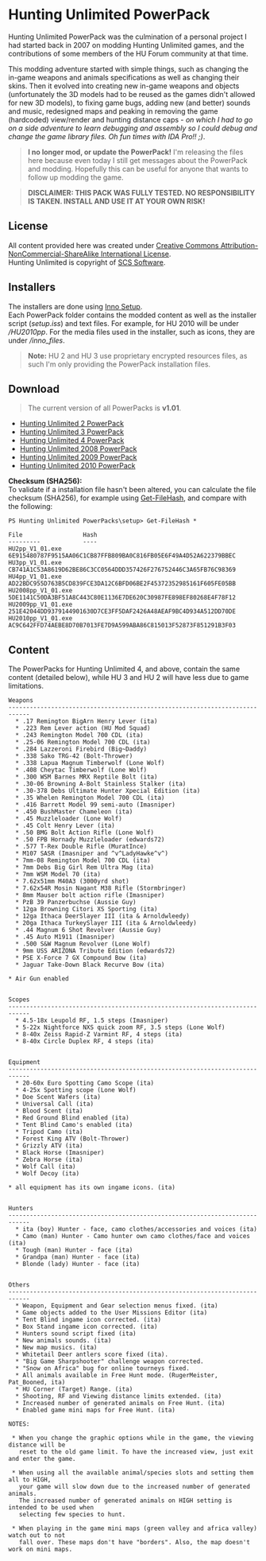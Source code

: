 # Hunting Unlimited PowerPack

Hunting Unlimited PowerPack was the culmination of a personal project I had started back in 2007 on modding Hunting Unlimited games, and the contributions of some members of the HU Forum community at that time. 

This modding adventure started with simple things, such as changing the in-game weapons and animals specifications as well as changing their skins. 
Then it evolved into creating new in-game weapons and objects (unfortunately the 3D models had to be reused as the games didn't allowed for new 3D models), to fixing game bugs, adding new (and better) sounds and music, redesigned maps and peaking in removing the game (hardcoded) view/render and hunting distance caps - *on which I had to go on a side adventure to learn debugging and assembly so I could debug and change the game library files. Oh fun times with IDA Pro!! ;)*.

> **I no longer mod, or update the PowerPack!** I'm releasing the files here because even today I still get messages about the PowerPack and modding. Hopefully this can be useful for anyone that wants to follow up modding the game. 

> **DISCLAIMER:
THIS PACK WAS FULLY TESTED. NO RESPONSIBILITY IS TAKEN. INSTALL AND USE IT AT YOUR OWN RISK!**

## License
All content provided here was created under [Creative Commons Attribution-NonCommercial-ShareAlike International License](http://creativecommons.org/licenses/by-nc-sa/4.0/).  
Hunting Unlimited is copyright of [SCS Software](https://www.scssoft.com).

## Installers
The installers are done using [Inno Setup](https://jrsoftware.org/isinfo.php).  
Each PowerPack folder contains the modded content as well as the installer script (*setup.iss*) and text files. For example, for HU 2010 will be under */HU2010pp*.
For the media files used in the installer, such as icons, they are under */inno_files*.

> **Note:** HU 2 and HU 3 use proprietary encrypted resources files, as such I'm only providing the PowerPack installation files.

## Download
> The current version of all PowerPacks is **v1.01**.

- [Hunting Unlimited 2 PowerPack](https://github.com/italou/hupowerpack/releases/download/HU2/HU2pp_V1_01.exe)
- [Hunting Unlimited 3 PowerPack](https://github.com/italou/hupowerpack/releases/download/HU3/HU3pp_V1_01.exe)
- [Hunting Unlimited 4 PowerPack](https://github.com/italou/hupowerpack/releases/download/HU4/HU4pp_V1_01.exe)
- [Hunting Unlimited 2008 PowerPack](https://github.com/italou/hupowerpack/releases/download/HU2008/HU2008pp_V1_01.exe)
- [Hunting Unlimited 2009 PowerPack](https://github.com/italou/hupowerpack/releases/download/HU2009/HU2009pp_V1_01.exe)
- [Hunting Unlimited 2010 PowerPack](https://github.com/italou/hupowerpack/releases/download/HU2010/HU2010pp_V1_01.exe)
  
  
**Checksum (SHA256):**  
To validate if a installation file hasn't been altered, you can calculate the file checksum (SHA256), for example using [Get-FileHash](https://learn.microsoft.com/en-us/powershell/module/microsoft.powershell.utility/get-filehash?view=powershell-7.3), and compare with the following:
```
PS Hunting Unlimited PowerPacks\setup> Get-FileHash *

File                 Hash
---------            ----
HU2pp_V1_01.exe      6E915480787F9515AA06C1CB87FFB809BA0C816FB05E6F49A4D52A622379BBEC
HU3pp_V1_01.exe      CB741A1C53A8619D62BE86C3CC0564DDD357426F276752446C3A65FB76C98369
HU4pp_V1_01.exe      AD22BDC955D763B5CD839FCE3DA12C6BFD06BE2F45372352985161F605FE05BB
HU2008pp_V1_01.exe   5DE1141C50DA3BF51A8C443C80E1136E7DE620C30987FE898EF80268E4F78F12
HU2009pp_V1_01.exe   251E42044DD9379144901630D7CE3FF5DAF2426A48AEAF9BC4D934A512DD70DE
HU2010pp_V1_01.exe   AC9C642FFD74AEBE8D70B7013FE7D9A599ABA86C815013F52873F851291B3F03
```

## Content
The PowerPacks for Hunting Unlimited 4, and above, contain the same content (detailed below), while HU 3 and HU 2 will have less due to game limitations. 
```
Weapons
----------------------------------------------------------------------------
  * .17 Remington BigArn Henry Lever (ita)
  * .223 Rem Lever action (HU Mod Squad)
  * .243 Remington Model 700 CDL (ita)
  * .25-06 Remington Model 700 CDL (ita)
  * .284 Lazzeroni Firebird (Big~Daddy)
  * .338 Sako TRG-42 (Bolt-Thrower)
  * .338 Lapua Magnum Timberwolf (Lone Wolf)
  * .408 Cheytac Timberwolf (Lone Wolf)
  * .300 WSM Barnes MRX Reptile Bolt (ita)
  * .30-06 Browning A-Bolt Stainless Stalker (ita)
  * .30-378 Debs Ultimate Hunter Xpecial Edition (ita)
  * .35 Whelen Remington Model 700 CDL (ita)
  * .416 Barrett Model 99 semi-auto (Imasniper)
  * .450 BushMaster Chameleon (ita)
  * .45 Muzzleloader (Lone Wolf)
  * .45 Colt Henry Lever (ita)
  * .50 BMG Bolt Action Rifle (Lone Wolf)
  * .50 FPB Hornady Muzzleloader (edwards72)
  * .577 T-Rex Double Rifle (MuratInce)
  * M107 SASR (Imasniper and ^v^LadyHawke^v^)
  * 7mm-08 Remington Model 700 CDL (ita)
  * 7mm Debs Big Girl Rem Ultra Mag (ita)
  * 7mm WSM Model 70 (ita)
  * 7.62x51mm M40A3 (3000yrd shot)
  * 7.62x54R Mosin Nagant M38 Rifle (Stormbringer)
  * 8mm Mauser bolt action rifle (Imasniper)
  * PzB 39 Panzerbuchse (Aussie Guy)
  * 12ga Browning Citori XS Sporting (ita)
  * 12ga Ithaca DeerSlayer III (ita & Arnoldwleedy)
  * 20ga Ithaca TurkeySlayer III (ita & Arnoldwleedy)
  * .44 Magnum 6 Shot Revolver (Aussie Guy)
  * .45 Auto M1911 (Imasniper)
  * .500 S&W Magnum Revolver (Lone Wolf)
  * 9mm USS ARIZONA Tribute Edition (edwards72)
  * PSE X-Force 7 GX Compound Bow (ita)
  * Jaguar Take-Down Black Recurve Bow (ita)

* Air Gun enabled


Scopes
----------------------------------------------------------------------------
  * 4.5-18x Leupold RF, 1.5 steps (Imasniper)
  * 5-22x Nightforce NXS quick zoom RF, 3.5 steps (Lone Wolf)
  * 8-40x Zeiss Rapid-Z Varmint RF, 4 steps (ita)
  * 8-40x Circle Duplex RF, 4 steps (ita)


Equipment
----------------------------------------------------------------------------
  * 20-60x Euro Spotting Camo Scope (ita)
  * 4-25x Spotting scope (Lone Wolf)
  * Doe Scent Wafers (ita)
  * Universal Call (ita)
  * Blood Scent (ita)
  * Red Ground Blind enabled (ita)
  * Tent Blind Camo's enabled (ita)
  * Tripod Camo (ita)
  * Forest King ATV (Bolt-Thrower)
  * Grizzly ATV (ita)
  * Black Horse (Imasniper)
  * Zebra Horse (ita)
  * Wolf Call (ita)
  * Wolf Decoy (ita)

* all equipment has its own ingame icons. (ita)


Hunters
----------------------------------------------------------------------------
  * ita (boy) Hunter - face, camo clothes/accessories and voices (ita)
  * Camo (man) Hunter - Camo hunter own camo clothes/face and voices (ita)
  * Tough (man) Hunter - face (ita)
  * Grandpa (man) Hunter - face (ita)
  * Blonde (lady) Hunter - face (ita)


Others
----------------------------------------------------------------------------
  * Weapon, Equipment and Gear selection menus fixed. (ita)
  * Game objects added to the User Missions Editor (ita)
  * Tent Blind ingame icon corrected. (ita)
  * Box Stand ingame icon corrected. (ita)
  * Hunters sound script fixed (ita)
  * New animals sounds. (ita)
  * New map musics. (ita)
  * Whitetail Deer antlers score fixed (ita).
  * "Big Game Sharpshooter" challenge weapon corrected.
  * "Snow on Africa" bug for online tourneys fixed.
  * All animals available in Free Hunt mode. (RugerMeister, Pat_Booned, ita)
  * HU Corner (Target) Range. (ita)
  * Shooting, RF and Viewing distance limits extended. (ita)
  * Increased number of generated animals on Free Hunt. (ita)
  * Enabled game mini maps for Free Hunt. (ita)

NOTES:

 * When you change the graphic options while in the game, the viewing distance will be
   reset to the old game limit. To have the increased view, just exit and enter the game.

 * When using all the available animal/species slots and setting them all to HIGH,
   your game will slow down due to the increased number of generated animals.
   The increased number of generated animals on HIGH setting is intended to be used when
   selecting few species to hunt.

 * When playing in the game mini maps (green valley and africa valley) watch out to not
   fall over. These maps don't have "borders". Also, the map doesn't work on mini maps.
```

